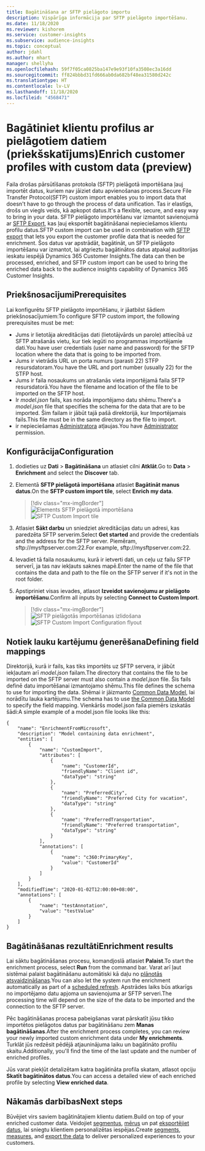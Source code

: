 ```yaml
---
title: Bagātināšana ar SFTP pielāgoto importu
description: Vispārīga informācija par SFTP pielāgoto importēšanu.
ms.date: 11/18/2020
ms.reviewer: kishorem
ms.service: customer-insights
ms.subservice: audience-insights
ms.topic: conceptual
author: jdahl
ms.author: mhart
manager: shellyha
ms.openlocfilehash: 59f7f05ca0825ba147e9e93f10fa3508ec3a16dd
ms.sourcegitcommit: ff824bbbd31fd666ab0da682bf48ea31580d242c
ms.translationtype: HT
ms.contentlocale: lv-LV
ms.lasthandoff: 11/18/2020
ms.locfileid: "4568471"
---
```

# <a name="enrich-customer-profiles-with-custom-data-preview"></a><span data-ttu-id="3e2dc-103">Bagātiniet klientu profilus ar pielāgotiem datiem (priekšskatījums)</span><span class="sxs-lookup"><span data-stu-id="3e2dc-103">Enrich customer profiles with custom data (preview)</span></span>

<span data-ttu-id="3e2dc-104">Faila drošas pārsūtīšanas protokola (SFTP) pielāgotā importēšana ļauj importēt datus, kuriem nav jāiziet datu apvienošanas process.</span><span class="sxs-lookup"><span data-stu-id="3e2dc-104">Secure File Transfer Protocol(SFTP) custom import enables you to import data that doesn't have to go through the process of data unification.</span></span> <span data-ttu-id="3e2dc-105">Tas ir elastīgs, drošs un viegls veids, kā apkopot datus.</span><span class="sxs-lookup"><span data-stu-id="3e2dc-105">It's a flexible, secure, and easy way to bring in your data.</span></span> <span data-ttu-id="3e2dc-106">SFTP pielāgoto importēšanu var izmantot savienojumā ar [SFTP Export](export-sftp.md), kas ļauj eksportēt bagātināšanai nepieciešamos klientu profilu datus.</span><span class="sxs-lookup"><span data-stu-id="3e2dc-106">SFTP custom import can be used in combination with [SFTP export](export-sftp.md) that lets you export the customer profile data that is needed for enrichment.</span></span> <span data-ttu-id="3e2dc-107">Šos datus var apstrādāt, bagātināt, un SFTP pielāgoto importēšanu var izmantot, lai atgrieztu bagātinātos datus atpakaļ auditorijas ieskatu iespējā Dynamics 365 Customer Insights.</span><span class="sxs-lookup"><span data-stu-id="3e2dc-107">The data can then be processed, enriched, and SFTP custom import can be used to bring the enriched data back to the audience insights capability of Dynamics 365 Customer Insights.</span></span>

## <a name="prerequisites"></a><span data-ttu-id="3e2dc-108">Priekšnosacījumi</span><span class="sxs-lookup"><span data-stu-id="3e2dc-108">Prerequisites</span></span>

<span data-ttu-id="3e2dc-109">Lai konfigurētu SFTP pielāgoto importēšanu, ir jāatbilst šādiem priekšnosacījumiem:</span><span class="sxs-lookup"><span data-stu-id="3e2dc-109">To configure SFTP custom import, the following prerequisites must be met:</span></span>

- <span data-ttu-id="3e2dc-110">Jums ir lietotāja akreditācijas dati (lietotājvārds un parole) attiecībā uz SFTP atrašanās vietu, kur tiek iegūti no programmas importējamie dati.</span><span class="sxs-lookup"><span data-stu-id="3e2dc-110">You have user credentials (user name and password) for the SFTP location where the data that is going to be imported from.</span></span>
- <span data-ttu-id="3e2dc-111">Jums ir vietrādis URL un porta numurs (parasti 22) STFP resursdatoram.</span><span class="sxs-lookup"><span data-stu-id="3e2dc-111">You have the URL and port number (usually 22) for the STFP host.</span></span>
- <span data-ttu-id="3e2dc-112">Jums ir faila nosaukums un atrašanās vieta importējamā faila SFTP resursdatorā.</span><span class="sxs-lookup"><span data-stu-id="3e2dc-112">You have the filename and location of the file to be imported on the SFTP host.</span></span>
- <span data-ttu-id="3e2dc-113">Ir *model.json* fails, kas norāda importējamo datu shēmu.</span><span class="sxs-lookup"><span data-stu-id="3e2dc-113">There's a *model.json* file that specifies the schema for the data that are to be imported.</span></span> <span data-ttu-id="3e2dc-114">Šim failam ir jābūt tajā pašā direktorijā, kur Importējamais fails.</span><span class="sxs-lookup"><span data-stu-id="3e2dc-114">This file must be in the same directory as the file to import.</span></span>
- <span data-ttu-id="3e2dc-115">ir nepieciešamas [Administratora](permissions.md#administrator) atļaujas.</span><span class="sxs-lookup"><span data-stu-id="3e2dc-115">You have [Administrator](permissions.md#administrator) permission.</span></span>

## <a name="configuration"></a><span data-ttu-id="3e2dc-116">Konfigurācija</span><span class="sxs-lookup"><span data-stu-id="3e2dc-116">Configuration</span></span>

1. <span data-ttu-id="3e2dc-117">dodieties uz **Dati** > **Bagātināšana** un atlasiet cilni **Atklāt**.</span><span class="sxs-lookup"><span data-stu-id="3e2dc-117">Go to **Data** > **Enrichment** and select the **Discover** tab.</span></span>

1. <span data-ttu-id="3e2dc-118">Elementā **SFTP pielāgotā importēšana** atlasiet **Bagātināt manus datus**.</span><span class="sxs-lookup"><span data-stu-id="3e2dc-118">On the **SFTP custom import tile**, select **Enrich my data**.</span></span>

   > [!div class="mx-imgBorder"]
   > <span data-ttu-id="3e2dc-119">![Elements SFTP pielāgotā importēšana](media/SFTP_Custom_Import_tile.png "Elements SFTP pielāgotā importēšana")</span><span class="sxs-lookup"><span data-stu-id="3e2dc-119">![SFTP Custom Import tile](media/SFTP_Custom_Import_tile.png "SFTP Custom Import tile")</span></span>

1. <span data-ttu-id="3e2dc-120">Atlasiet **Sākt darbu** un sniedziet akreditācijas datu un adresi, kas paredzēta SFTP serverim.</span><span class="sxs-lookup"><span data-stu-id="3e2dc-120">Select **Get started** and provide the credentials and the address for the SFTP server.</span></span> <span data-ttu-id="3e2dc-121">Piemēram, sftp://mysftpserver.com:22.</span><span class="sxs-lookup"><span data-stu-id="3e2dc-121">For example, sftp://mysftpserver.com:22.</span></span>

1. <span data-ttu-id="3e2dc-122">Ievadiet tā faila nosaukumu, kurā ir ietverti dati, un ceļu uz failu SFTP serverī, ja tas nav iekļauts saknes mapē.</span><span class="sxs-lookup"><span data-stu-id="3e2dc-122">Enter the name of the file that contains the data and path to the file on the SFTP server if it's not in the root folder.</span></span>

1. <span data-ttu-id="3e2dc-123">Apstipriniet visas ievades, atlasot **Izveidot savienojumu ar pielāgoto importēšanu**.</span><span class="sxs-lookup"><span data-stu-id="3e2dc-123">Confirm all inputs by selecting **Connect to Custom Import**.</span></span>

   > [!div class="mx-imgBorder"]
   > <span data-ttu-id="3e2dc-124">![SFTP pielāgotās importēšanas izlidošana](media/SFTP_Custom_Import_Configuration_flyout.png "SFTP pielāgotās importēšanas izlidošana")</span><span class="sxs-lookup"><span data-stu-id="3e2dc-124">![SFTP Custom Import Configuration flyout](media/SFTP_Custom_Import_Configuration_flyout.png "SFTP Custom Import Configuration flyout")</span></span>

## <a name="defining-field-mappings"></a><span data-ttu-id="3e2dc-125">Notiek lauku kartējumu ģenerēšana</span><span class="sxs-lookup"><span data-stu-id="3e2dc-125">Defining field mappings</span></span> 

<span data-ttu-id="3e2dc-126">Direktorijā, kurā ir fails, kas tiks importēts uz SFTP servera, ir jābūt iekļautam arī *model.json* failam.</span><span class="sxs-lookup"><span data-stu-id="3e2dc-126">The directory that contains the file to be imported on the SFTP server must also contain a *model.json* file.</span></span> <span data-ttu-id="3e2dc-127">Šis fails definē datu importēšanai izmantojamo shēmu.</span><span class="sxs-lookup"><span data-stu-id="3e2dc-127">This file defines the schema to use for importing the data.</span></span> <span data-ttu-id="3e2dc-128">Shēmai ir jāizmanto [Common Data Model](https://docs.microsoft.com/common-data-model/), lai norādītu lauka kartējumu.</span><span class="sxs-lookup"><span data-stu-id="3e2dc-128">The schema has to use [the Common Data Model](https://docs.microsoft.com/common-data-model/) to specify the field mapping.</span></span> <span data-ttu-id="3e2dc-129">Vienkāršs model.json faila piemērs izskatās šādi:</span><span class="sxs-lookup"><span data-stu-id="3e2dc-129">A simple example of a model.json file looks like this:</span></span>

```
{
    "name": "EnrichmentFromMicrosoft",
    "description": "Model containing data enrichment",
    "entities": [
        {
            "name": "CustomImport",
            "attributes": [
                {
                    "name": "CustomerId",
                    "friendlyName": "Client id",
                    "dataType": "string"
                },
                {
                    "name": "PreferredCity",
                    "friendlyName": "Preferred City for vacation",
                    "dataType": "string"
                },
                {
                    "name": "PreferredTransportation",
                    "friendlyName": "Preferred transportation",
                    "dataType": "string"
                }
            ],
            "annotations": [
                {
                    "name": "c360:PrimaryKey",
                    "value": "CustomerId"
                }
            ]
        }
    ],
    "modifiedTime": "2020-01-02T12:00:00+08:00",
    "annotations": [
        {
            "name": "testAnnotation",
            "value": "testValue"
        }
    ]
}
```

## <a name="enrichment-results"></a><span data-ttu-id="3e2dc-130">Bagātināšanas rezultāti</span><span class="sxs-lookup"><span data-stu-id="3e2dc-130">Enrichment results</span></span>

<span data-ttu-id="3e2dc-131">Lai sāktu bagātināšanas procesu, komandjoslā atlasiet **Palaist**.</span><span class="sxs-lookup"><span data-stu-id="3e2dc-131">To start the enrichment process, select **Run** from the command bar.</span></span> <span data-ttu-id="3e2dc-132">Varat arī ļaut sistēmai palaist bagātināšanu automātiski kā daļu no [plānotās atsvaidzināšanas](system.md#schedule-tab).</span><span class="sxs-lookup"><span data-stu-id="3e2dc-132">You can also let the system run the enrichment automatically as part of a [scheduled refresh](system.md#schedule-tab).</span></span> <span data-ttu-id="3e2dc-133">Apstrādes laiks būs atkarīgs no importējamo datu apjoma un savienojuma ar SFTP serveri.</span><span class="sxs-lookup"><span data-stu-id="3e2dc-133">The processing time will depend on the size of the data to be imported and the connection to the SFTP server.</span></span>

<span data-ttu-id="3e2dc-134">Pēc bagātināšanas procesa pabeigšanas varat pārskatīt jūsu tikko importētos pielāgotos datus par bagātināšanu zem **Manas bagātināšanas**.</span><span class="sxs-lookup"><span data-stu-id="3e2dc-134">After the enrichment process completes, you can review your newly imported custom enrichment data under **My enrichments**.</span></span> <span data-ttu-id="3e2dc-135">Turklāt jūs redzēsit pēdējā atjauninājuma laiku un bagātināto profilu skaitu.</span><span class="sxs-lookup"><span data-stu-id="3e2dc-135">Additionally, you'll find the time of the last update and the number of enriched profiles.</span></span>

<span data-ttu-id="3e2dc-136">Jūs varat piekļūt detalizētam katra bagātināta profila skatam, atlasot opciju **Skatīt bagātinātos datus**.</span><span class="sxs-lookup"><span data-stu-id="3e2dc-136">You can access a detailed view of each enriched profile by selecting **View enriched data**.</span></span>

## <a name="next-steps"></a><span data-ttu-id="3e2dc-137">Nākamās darbības</span><span class="sxs-lookup"><span data-stu-id="3e2dc-137">Next steps</span></span>

<span data-ttu-id="3e2dc-138">Būvējiet virs saviem bagātinātajiem klientu datiem.</span><span class="sxs-lookup"><span data-stu-id="3e2dc-138">Build on top of your enriched customer data.</span></span> <span data-ttu-id="3e2dc-139">Veidojiet [segmentus](segments.md), [mērus](measures.md) un pat [eksportējiet datus](export-destinations.md), lai sniegtu klientiem personalizētas iespējas.</span><span class="sxs-lookup"><span data-stu-id="3e2dc-139">Create [segments](segments.md), [measures](measures.md), and [export the data](export-destinations.md) to deliver personalized experiences to your customers.</span></span>


